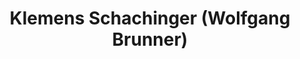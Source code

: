 ---
title: "Klemens Schachinger (Wolfgang Brunner)"
url: /wien/klemens-schachinger-wolfgang-brunner/
shop: Fahrrad
---
